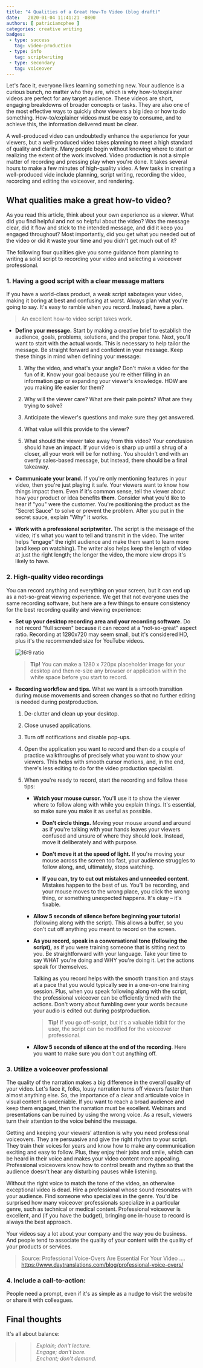 ```yaml
---
title: "4 Qualities of a Great How-To Video (blog draft)"
date:   2020-01-04 11:41:21 -0800
authors: [ patriciamcphee ]
categories: creative writing
badges:
 - type: success
   tag: video-production
 - type: info
   tag: scriptwriting
 - type: secondary
   tag: voiceover
---
```


Let's face it, everyone likes learning something new. Your audience is a curious bunch, no matter who they are, which is why how-to/explainer videos are perfect for any target audience. These videos are short, engaging breakdowns of broader concepts or tasks. They are also one of the most effective ways to quickly show viewers a big idea or how to do something. How-to/explainer videos must be easy to consume, and to achieve this, the information delivered must be clear.

<!--more-->

A well-produced video can undoubtedly enhance the experience for your viewers, but a well-produced video takes planning to meet a high standard of quality and clarity. Many people begin without knowing where to start or realizing the extent of the work involved. Video production is not a simple matter of recording and pressing play when you're done. It takes several hours to make a few minutes of high-quality video. A few tasks in creating a well-produced vide include planning, script writing, recording the video, recording and editing the voiceover, and rendering. 

## What qualities make a great how-to video?

As you read this article, think about your own experience as a viewer. What did you find helpful and not so helpful about the video? Was the message clear, did it flow and stick to the intended message, and did it keep you engaged throughout?  Most importantly, did you get what you needed out of the video or did it waste your time and you didn't get much out of it?  

The following four qualities give you some guidance from planning to writing a solid script to recording your video and selecting a voiceover professional. 

### 1. Having a good script with a clear message matters 

If you have a world-class product, a weak script sabotages your video, making it boring at best and confusing at worst. Always plan what you're going to say. It's easy to ramble when you record. Instead, have a plan.

> An excellent how-to video script takes work.

- **Define your message.** Start by making a creative brief to establish the audience, goals, problems, solutions, and the proper tone. Next, you'll want to start with the actual words. This is necessary to help tailor the message. Be straight forward and confident in your message. Keep these things in mind when defining your message:

    1.  Why the video, and what's your angle? Don't make a video for the fun of it. Know your goal because you're either filling in an information gap or expanding your viewer's knowledge. HOW are you making life easier for them?

    2.  Why will the viewer care? What are their pain points? What are they trying to solve?

    3.  Anticipate the viewer's questions and make sure they get answered.

    4.  What value will this provide to the viewer?

    5.  What should the viewer take away from this video? Your conclusion should have an impact. If your video is sharp up until a shrug of a closer, all your work will be for nothing. You shouldn't end with an overtly sales-based message, but instead, there should be a final takeaway.

- **Communicate your brand.** If you're only mentioning features in your video, then you're just playing it safe. Your viewers want to know how things impact them. Even if it's common sense, tell the viewer about how your product or idea benefits **them**. Consider what you'd like to hear if "you" were the customer. You're positioning the product as the "Secret Sauce" to solve or prevent the problem. After you put in the secret sauce, explain "Why" it works.

- **Work with a professional scriptwriter.** The script is the message of the video; it's what you want to tell and transmit in the video.
    The writer helps "engage" the right audience and make them want to learn more (and keep on watching). The writer also helps keep the length of video
    at just the right length; the longer the video, the more view drops it's likely to have.

### 2. High-quality video recordings

You can record anything and everything on your screen, but it can end up as a not-so-great viewing experience. We get that not everyone uses the same  recording software, but here are a few things to ensure consistency for the best recording quality and viewing experience:

- **Set up your desktop recording area and your recording software.** Do not record "full screen" because it can record at a "not-so-great" aspect ratio.   Recording at 1280x720 may seem small, but it's considered HD, plus it's the recommended size for YouTube videos.

  ![16:9 ratio](https://www.pscmdesigns.com/images/16-9-ratio.png) 


  >**Tip!** You can make a 1280 x 720px placeholder image for your desktop and then re-size any browser or application within the white space before you
 start to record.

- **Recording workflow and tips.** What we want is a smooth transition during mouse movements and screen changes so that no further editing is needed during postproduction.

  1. De-clutter and clean up your desktop.

  2. Close unused applications.

  3. Turn off notifications and disable pop-ups.

  4. Open the application you want to record and then do a couple of practice walkthroughs of precisely what you want to show your viewers. This helps with smooth cursor motions, and, in the end, there's less editing to do for the video production specialist.

  5. When you're ready to record, start the recording and follow these tips:

     - **Watch your mouse cursor.** You'll use it to show the viewer where to follow along with while you explain things. It's essential, so make sure you make it as useful as possible.

       - **Don't circle things.** Moving your mouse around and around as if you're talking with your hands leaves your viewers confused and unsure of where they should look. Instead, move it deliberately and with purpose.

       - **Don't move it at the speed of light.** If you're moving your mouse across the screen too fast, your audience struggles to follow along, and, ultimately, stops watching.

       - **If you can, try to cut out mistakes and unneeded content**. Mistakes happen to the best of us. You'll be recording, and your mouse moves to the wrong place, you click the wrong thing, or something unexpected happens. It's okay – it's fixable.

     - **Allow 5 seconds of silence before beginning your tutorial** (following along with the script). This allows a buffer, so you don't cut off anything you meant to record on the screen.

     - **As you record, speak in a conversational tone (following the script),** as if you were training someone that is sitting next to you. Be straightforward with your language. Take your time to say WHAT you're doing and WHY you're doing it. Let the actions speak for themselves.

       Talking as you record helps with the smooth transition and stays at a pace that you would typically see in a one-on-one training session. Plus, when you speak following along with the script, the professional voiceover can be efficiently timed with the actions. Don't worry about fumbling over your words because your audio is edited out during postproduction.

        > **Tip!** If you go off-script, but it's a valuable tidbit for the user, the script can be modified for the voiceover professional.

     - **Allow 5 seconds of silence at the end of the recording**. Here you want to make sure you don't cut anything off.

### 3. Utilize a voiceover professional
The quality of the narration makes a big difference in the overall quality of your video. Let's face it, folks, lousy narration turns off viewers faster than almost anything else. So, the importance of a clear and articulate voice in visual content is undeniable. If you want to reach a broad audience and keep them engaged, then the narration must be excellent. Webinars and presentations can be ruined by using the wrong voice. As a result, viewers turn their attention to the voice behind the message.

Getting and keeping your viewers' attention is why you need professional voiceovers. They are persuasive and give the right rhythm to your script. They train their voices for years and know how to make any communication exciting and easy to follow. Plus, they enjoy their jobs and smile, which can be heard in their voice and makes your video content more appealing. Professional voiceovers know how to control breath and rhythm so that the audience doesn't hear any disturbing pauses while listening.

Without the right voice to match the tone of the video, an otherwise exceptional video is dead. Hire a professional whose sound resonates with your audience. Find someone who specializes in the genre. You'd be surprised how many voiceover professionals specialize in a particular genre, such as technical or medical content. Professional voiceover is excellent, and (if you have the budget), bringing one in-house to record is always the best approach.

Your videos say a lot about your company and the way you do business. And people tend to associate the quality of your content with the quality of your products or services.

> Source:
> Professional Voice-Overs Are Essential For Your Video ....
> https://www.daytranslations.com/blog/professional-voice-overs/

### 4. Include a call-to-action: 

People need a prompt, even if it's as simple as a nudge to visit the website or share it with colleagues.

## Final thoughts

It's all about balance:
>>*Explain; don't lecture.*<br />
>>*Engage; don't bore.*<br />
>>*Enchant; don't demand.*


